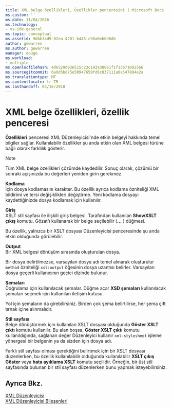 ```yaml
---
title: XML belge özellikleri, Özellikler penceresini | Microsoft Docs
ms.custom: ''
ms.date: 11/04/2016
ms.technology:
- vs-ide-general
ms.topic: conceptual
ms.assetid: 9dbb34d9-02ea-4201-b445-c98a0eb0d6db
author: gewarren
ms.author: gewarren
manager: douge
ms.workload:
- multiple
ms.openlocfilehash: 4d6529d936515c23c193a38861f1f13b71002566
ms.sourcegitcommit: 6a9d5bd75e50947659fd6c837111a6a547884e2a
ms.translationtype: MT
ms.contentlocale: tr-TR
ms.lasthandoff: 04/16/2018
---
```

# <a name="xml-document-properties-properties-window"></a>XML belge özellikleri, özellik penceresi
**Özellikleri** penceresi XML Düzenleyicisi'nde etkin belgeyi hakkında temel bilgiler sağlar. Kullanılabilir özellikler şu anda etkin olan XML belgesi türüne bağlı olarak farklılık gösterir.  
  
> [!NOTE]
>  Tüm XML belge özellikleri çözümde kaydedilir. Sonuç olarak, çözümü bir sonraki açışınızda bu değerleri yeniden girin gerekmez.  
  
 **Kodlama**  
 İçin dosya kodlamasını karakter. Bu özellik ayrıca kodlama özniteliği XML bildirimi ve tersi değişiklikleri değiştirme. Yeni kodlama dosyayı kaydettiğinizde dosya kodlamak için kullanılır.  
  
 **Giriş**  
 XSLT stil sayfası ile ilişkili giriş belgesi. Tarafından kullanılan **ShowXSLT çıkış** komutu. Gözat'ı kullanarak bir belge seçilebilir (**...** ) düğmesi.  
  
 Bu özellik, yalnızca bir XSLT dosyası Düzenleyicisi penceresinde şu anda etkin olduğunda görülebilir.  
  
 **Output**  
 Bir XML belgesi dönüşüm sırasında oluşturulan dosya.  
  
 Bir dosya belirtilmezse, varsayılan dosya adı temel alınarak oluşturulur `method` özniteliği `xsl:output` öğesinin dosya uzantısı belirler. Varsayılan dosya geçerli kullanıcının geçici dizinde bulunur.  
  
 **Şemaları**  
 Doğrulama için kullanılacak şemalar. Düğme açar **XSD şemaları** kullanılacak şemaları seçmek için kullanılan iletişim kutusu.  
  
 Yol için şemaların da girebilirsiniz. Birden çok şema belirtilirse, her şema çift tırnak içine alınmalıdır.  
  
 **Stil sayfası**  
 Belge dönüştürmek için kullanılan XSLT dosyası olduğunda **Göster XSLT çıktı** komutu kullanılır. Bu alan boşsa, **Göster XSLT çıktı** komutu kullanıldığında, sağlanan değer Düzenleyici kullanır `xml-stylesheet` işleme yönergesi bir belgenin ya da sizden için dosya adı.  
  
 Farklı stil sayfası olması gerektiğini belirtmek için bir XSLT dosyası düzenlerken, bu özellik kullanılabilir olduğunda kullanılabilir **XSLT çıkış Göster** veya **hata ayıklama XSLT** komutu seçilidir. Örneğin, bir üst stil sayfasında bulunan bir stil sayfası düzenlerken bunu yapmak isteyebilirsiniz.  
  
## <a name="see-also"></a>Ayrıca Bkz.  
 [XML Düzenleyicisi](../xml-tools/xml-editor.md)   
 [XML Düzenleyicisi Bileşenleri](../xml-tools/xml-editor-components.md)